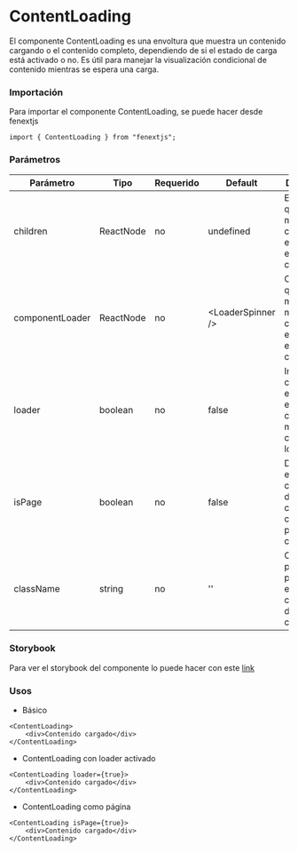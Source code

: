 # ContentLoading

El componente ContentLoading es una envoltura que muestra un contenido cargando o el contenido completo, dependiendo de si el estado de carga está activado o no. Es útil para manejar la visualización condicional de contenido mientras se espera una carga.

### Importación

Para importar el componente ContentLoading, se puede hacer desde fenextjs

```tsx copy
import { ContentLoading } from "fenextjs";
```

### Parámetros

| Parámetro       | Tipo      | Requerido | Default             | Descripcion                                                                      |
| --------------- | --------- | --------- | ------------------- | -------------------------------------------------------------------------------- |
| children        | ReactNode | no        | undefined           | El contenido que se mostrará cuando no esté en estado de carga.                  |
| componentLoader | ReactNode | no        | \<LoaderSpinner /\> | Componente que se muestra mientras el contenido está en estado de carga.         |
| loader          | boolean   | no        | false               | Indica si el componente está en estado de carga, mostrando el componente loader. |
| isPage          | boolean   | no        | false               | Determina si el componente debe comportarse como una página en carga.            |
| className       | string    | no        | ''                  | Clase CSS para personalizar el contenedor del componente.                        |

### Storybook

Para ver el storybook del componente lo puede hacer con este [link](https://fenextjs-component-storybook.vercel.app/?path=/story/contentloading-contentloading--index)

### Usos

-   Básico

```tsx copy
<ContentLoading>
    <div>Contenido cargado</div>
</ContentLoading>
```

-   ContentLoading con loader activado

```tsx copy
<ContentLoading loader={true}>
    <div>Contenido cargado</div>
</ContentLoading>
```

-   ContentLoading como página

```tsx copy
<ContentLoading isPage={true}>
    <div>Contenido cargado</div>
</ContentLoading>
```
